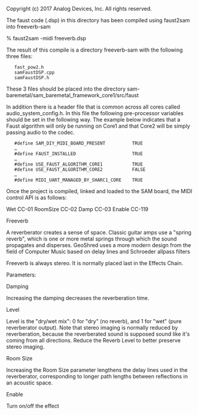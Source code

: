 Copyright (c) 2017 Analog Devices, Inc.  All rights reserved.

The faust code (.dsp) in this directory has been compiled using faust2sam into freeverb-sam

% faust2sam -midi freeverb.dsp

The result of this compile is a directory freeverb-sam with the following three files:

       fast_pow2.h
       samFaustDSP.cpp
       samFaustDSP.h

These 3 files should be placed into the directory sam-baremetal/sam_baremetal_framework_core1/src/faust

In addition there is a header file that is common across all cores called audio_system_config.h.   In this file the following pre-processor variables should be set in the following way.   The example below indicates that a Faust algorithm will only be running on Core1 and that Core2 will be simply passing audio to the codec. 

       #define SAM_DIY_MIDI_BOARD_PRESENT          TRUE
       …
       #define FAUST_INSTALLED                     TRUE
       …
       #define USE_FAUST_ALGORITHM_CORE1           TRUE
       #define USE_FAUST_ALGORITHM_CORE2           FALSE
       …
       #define MIDI_UART_MANAGED_BY_SHARC1_CORE    TRUE

Once the project is compiled, linked and loaded to the SAM board, the MIDI control API is as follows:


Wet CC-01
RoomSize CC-02
Damp CC-03
Enable CC-119

Freeverb

A reverberator creates a sense of space. Classic guitar amps use a "spring reverb", which is one or more metal springs through which the sound propagates and disperses. GeoShred uses a more modern design from the field of Computer Music based on delay lines and Schroeder allpass filters

Freeverb is always stereo. It is normally placed last in the Effects Chain.

Parameters:

Damping

Increasing the damping decreases the reverberation time.

Level

Level is the "dry/wet mix": 0 for "dry" (no reverb), and 1 for "wet" (pure reverberator output). Note that stereo imaging is normally reduced by reverberation, because the reverberated sound is supposed sound like it's coming from all directions. Reduce the Reverb Level to better preserve stereo imaging.

Room Size

Increasing the Room Size parameter lengthens the delay lines used in the reverberator, corresponding to longer path lengths between reflections in an acoustic space.

Enable

Turn on/off the effect



